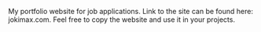My portfolio website for job applications.
Link to the site can be found here: <a>jokimax.com</a>.
Feel free to copy the website and use it in your projects.